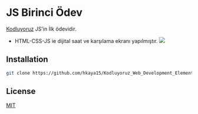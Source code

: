 # JS Birinci Ödev
[Kodluyoruz](https://www.kodluyoruz.org) JS'in İlk ödevidir.
* HTML-CSS-JS ie dijital saat ve karşılama ekranı yapılmıştır.
![](img/1.png)
## Installation
```bash
git clone https://github.com/hkaya15/Kodluyoruz_Web_Development_Elementary.git
```
## License 
[MIT](https://choosealicense.com/licenses/mit/)